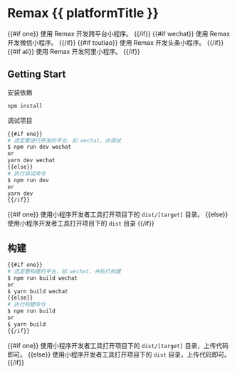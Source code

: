 # Remax {{ platformTitle }}

{{#if one}}
使用 Remax 开发跨平台小程序。
{{/if}}
{{#if wechat}}
使用 Remax 开发微信小程序。
{{/if}}
{{#if toutiao}}
使用 Remax 开发头条小程序。
{{/if}}
{{#if ali}}
使用 Remax 开发阿里小程序。
{{/if}}

## Getting Start

安装依赖

```bash
npm install
```

调试项目

```bash
{{#if one}}
# 选定要进行开发的平台，如 wechat，并调试
$ npm run dev wechat
or
yarn dev wechat
{{else}}
# 执行调试命令
$ npm run dev
or
yarn dev
{{/if}}
```

{{#if one}}
使用小程序开发者工具打开项目下的 `dist/[target]` 目录。
{{else}}
使用小程序开发者工具打开项目下的 `dist` 目录
{{/if}}

## 构建

```bash
{{#if one}}
# 选定要构建的平台，如 wechat，并执行构建
$ npm run build wechat
or
$ yarn build wechat
{{else}}
# 执行构建命令
$ npm run build
or
$ yarn build
{{/if}}
```

{{#if one}}
使用小程序开发者工具打开项目下的 `dist/[target]` 目录，上传代码即可。
{{else}}
使用小程序开发者工具打开项目下的 `dist` 目录，上传代码即可。
{{/if}}
